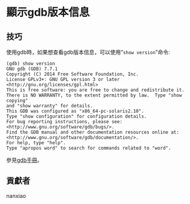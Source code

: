 # 顯示gdb版本信息


## 技巧
使用gdb時，如果想查看gdb版本信息，可以使用“`show version`”命令:  

	(gdb) show version
	GNU gdb (GDB) 7.7.1
	Copyright (C) 2014 Free Software Foundation, Inc.
	License GPLv3+: GNU GPL version 3 or later <http://gnu.org/licenses/gpl.html>
	This is free software: you are free to change and redistribute it.
	There is NO WARRANTY, to the extent permitted by law.  Type "show copying"
	and "show warranty" for details.
	This GDB was configured as "x86_64-pc-solaris2.10".
	Type "show configuration" for configuration details.
	For bug reporting instructions, please see:
	<http://www.gnu.org/software/gdb/bugs/>.
	Find the GDB manual and other documentation resources online at:
	<http://www.gnu.org/software/gdb/documentation/>.
	For help, type "help".
	Type "apropos word" to search for commands related to "word".

參見[gdb手冊](https://sourceware.org/gdb/onlinedocs/gdb/Help.html#index-GDB-version-number)。

## 貢獻者

nanxiao

